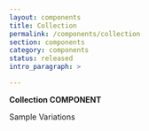 ```yaml
---
layout: components
title: Collection
permalink: /components/collection
section: components
category: components
status: released
intro_paragraph: >

---
```


__Collection COMPONENT__

Sample Variations
